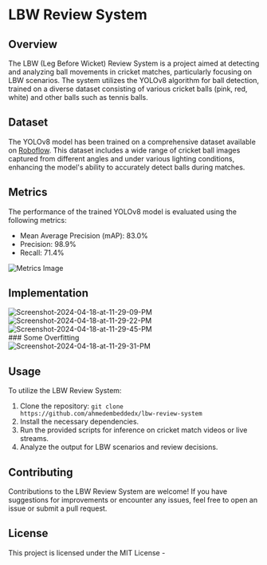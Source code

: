 # LBW Review System

## Overview
The LBW (Leg Before Wicket) Review System is a project aimed at detecting and analyzing ball movements in cricket matches, particularly focusing on LBW scenarios. The system utilizes the YOLOv8 algorithm for ball detection, trained on a diverse dataset consisting of various cricket balls (pink, red, white) and other balls such as tennis balls.

## Dataset
The YOLOv8 model has been trained on a comprehensive dataset available on [Roboflow](https://universe.roboflow.com/cricket-2rxrt/cricket-ball-detection/dataset/1). This dataset includes a wide range of cricket ball images captured from different angles and under various lighting conditions, enhancing the model's ability to accurately detect balls during matches.

## Metrics
The performance of the trained YOLOv8 model is evaluated using the following metrics:
- Mean Average Precision (mAP): 83.0%
- Precision: 98.9%
- Recall: 71.4%

![Metrics Image](https://storage.googleapis.com/roboflow-platform-cache/tK1MTcXnQBerH07Z5XG0a07fY6M2/0UFJ6Xr15lnGmKBJQ9A6/3/results.png)

## Implementation
<img src="https://i.ibb.co/ct2R2W5/Screenshot-2024-04-18-at-11-29-09-PM.png" alt="Screenshot-2024-04-18-at-11-29-09-PM" border="0">
<img src="https://i.ibb.co/1mtfwhL/Screenshot-2024-04-18-at-11-29-22-PM.png" alt="Screenshot-2024-04-18-at-11-29-22-PM" border="0">
<img src="https://i.ibb.co/2S3959w/Screenshot-2024-04-18-at-11-29-45-PM.png" alt="Screenshot-2024-04-18-at-11-29-45-PM" border="0">
<br>
### Some Overfitting
<br>
<img src="https://i.ibb.co/xmPtYRH/Screenshot-2024-04-18-at-11-29-31-PM.png" alt="Screenshot-2024-04-18-at-11-29-31-PM" border="0">

## Usage
To utilize the LBW Review System:
1. Clone the repository: `git clone https://github.com/ahmedembeddedx/lbw-review-system`
2. Install the necessary dependencies.
3. Run the provided scripts for inference on cricket match videos or live streams.
4. Analyze the output for LBW scenarios and review decisions.

## Contributing
Contributions to the LBW Review System are welcome! If you have suggestions for improvements or encounter any issues, feel free to open an issue or submit a pull request.

## License
This project is licensed under the MIT License -
